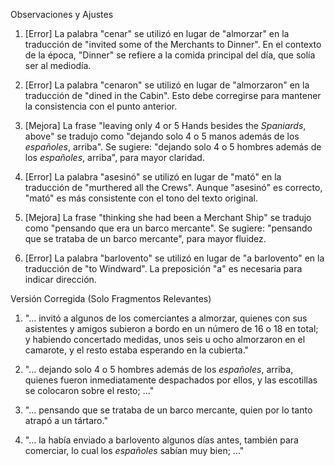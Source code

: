 Observaciones y Ajustes

1. [Error] La palabra "cenar" se utilizó en lugar de "almorzar" en la traducción de "invited some of the Merchants to Dinner". En el contexto de la época, "Dinner" se refiere a la comida principal del día, que solía ser al mediodía.
   
2. [Error] La palabra "cenaron" se utilizó en lugar de "almorzaron" en la traducción de "dined in the Cabin". Esto debe corregirse para mantener la consistencia con el punto anterior.

3. [Mejora] La frase "leaving only 4 or 5 Hands besides the _Spaniards_, above" se tradujo como "dejando solo 4 o 5 manos además de los *españoles*, arriba". Se sugiere: "dejando solo 4 o 5 hombres además de los *españoles*, arriba", para mayor claridad.

4. [Error] La palabra "asesinó" se utilizó en lugar de "mató" en la traducción de "murthered all the Crews". Aunque "asesinó" es correcto, "mató" es más consistente con el tono del texto original.

5. [Mejora] La frase "thinking she had been a Merchant Ship" se tradujo como "pensando que era un barco mercante". Se sugiere: "pensando que se trataba de un barco mercante", para mayor fluidez.

6. [Error] La palabra "barlovento" se utilizó en lugar de "a barlovento" en la traducción de "to Windward". La preposición "a" es necesaria para indicar dirección.

Versión Corregida (Solo Fragmentos Relevantes)

1. "... invitó a algunos de los comerciantes a almorzar, quienes con sus asistentes y amigos subieron a bordo en un número de 16 o 18 en total; y habiendo concertado medidas, unos seis u ocho almorzaron en el camarote, y el resto estaba esperando en la cubierta."

3. "... dejando solo 4 o 5 hombres además de los *españoles*, arriba, quienes fueron inmediatamente despachados por ellos, y las escotillas se colocaron sobre el resto; ..."

5. "... pensando que se trataba de un barco mercante, quien por lo tanto atrapó a un tártaro."

6. "... la había enviado a barlovento algunos días antes, también para comerciar, lo cual los *españoles* sabían muy bien; ..."